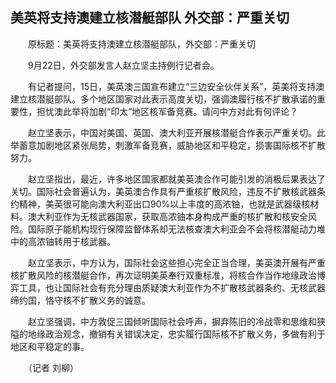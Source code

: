 ## 美英将支持澳建立核潜艇部队 外交部：严重关切
　　原标题：美英将支持澳建立核潜艇部队，外交部：严重关切

　　9月22日，外交部发言人赵立坚主持例行记者会。

　　有记者提问，15日，美英澳三国宣布建立“三边安全伙伴关系”，英美将支持澳建立核潜艇部队。多个地区国家对此表示高度关切，强调澳履行核不扩散承诺的重要性，担忧澳此举将加剧“印太”地区核军备竞赛。请问中方对此有何评论？

　　赵立坚表示，中国对美国、英国、澳大利亚开展核潜艇合作表示严重关切。此举蓄意加剧地区紧张局势，刺激军备竞赛，威胁地区和平稳定，损害国际核不扩散努力。

　　赵立坚指出，最近，许多地区国家都就美英澳合作可能引发的消极后果表达了关切。国际社会普遍认为，美英澳合作具有严重核扩散风险，违反不扩散核武器条约精神，美英很可能向澳大利亚出口90%以上丰度的高浓铀，也就是武器级核材料。澳大利亚作为无核武器国家，获取高浓铀本身构成严重的核扩散和核安全风险。国际原子能机构现行保障监督体系却无法核查澳大利亚会不会将核潜艇动力堆中的高浓铀转用于核武器。

　　赵立坚表示，中方认为，国际社会这些担心完全正当合理，美英澳开展有严重核扩散风险的核潜艇合作，再次证明美英奉行双重标准，将核合作当作地缘政治博弈工具，也让国际社会有充分理由质疑澳大利亚作为不扩散核武器条约、无核武器缔约国，恪守核不扩散义务的诚意。

　　赵立坚强调，中方敦促三国倾听国际社会呼声，摒弃陈旧的冷战零和思维和狭隘的地缘政治观念，撤销有关错误决定，忠实履行国际核不扩散义务，多做有利于地区和平稳定的事。

　　（记者 刘柳）

